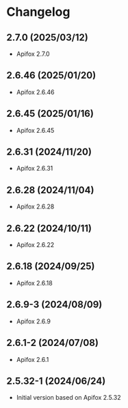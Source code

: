 # Changelog

## 2.7.0 (2025/03/12)

* Apifox 2.7.0

## 2.6.46 (2025/01/20)

* Apifox 2.6.46

## 2.6.45 (2025/01/16)

* Apifox 2.6.45

## 2.6.31 (2024/11/20)

* Apifox 2.6.31

## 2.6.28 (2024/11/04)

* Apifox 2.6.28

## 2.6.22 (2024/10/11)

* Apifox 2.6.22

## 2.6.18 (2024/09/25)

* Apifox 2.6.18

## 2.6.9-3 (2024/08/09)

* Apifox 2.6.9

## 2.6.1-2 (2024/07/08)

* Apifox 2.6.1

## 2.5.32-1 (2024/06/24)

* Initial version based on Apifox 2.5.32
